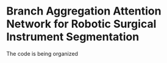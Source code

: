 # Branch Aggregation Attention Network for Robotic Surgical Instrument Segmentation
The code is being organized
